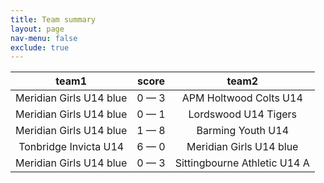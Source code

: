 ```yaml
---
title: Team summary
layout: page
nav-menu: false
exclude: true
---
```




|          team1          |    score    |            team2             |
|:-----------------------:|:-----------:|:----------------------------:|
| Meridian Girls U14 blue | 0 &mdash; 3 |    APM Holtwood Colts U14    |
| Meridian Girls U14 blue | 0 &mdash; 1 |     Lordswood U14 Tigers     |
| Meridian Girls U14 blue | 1 &mdash; 8 |      Barming Youth U14       |
|  Tonbridge Invicta U14  | 6 &mdash; 0 |   Meridian Girls U14 blue    |
| Meridian Girls U14 blue | 0 &mdash; 3 | Sittingbourne Athletic U14 A |

 <br /><br /><br />